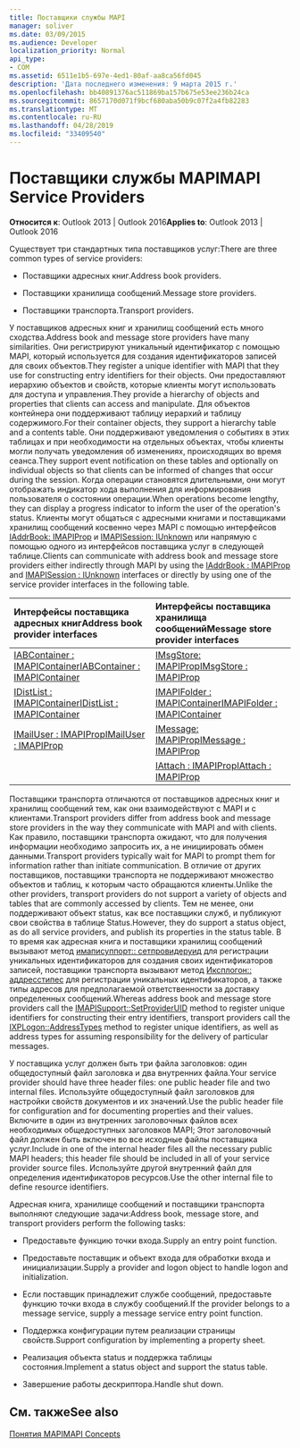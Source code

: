 ```yaml
---
title: Поставщики службы MAPI
manager: soliver
ms.date: 03/09/2015
ms.audience: Developer
localization_priority: Normal
api_type:
- COM
ms.assetid: 6511e1b5-697e-4ed1-80af-aa8ca56fd045
description: 'Дата последнего изменения: 9 марта 2015 г.'
ms.openlocfilehash: bb40891376ac511869ba157b675e53ee236b24ca
ms.sourcegitcommit: 8657170d071f9bcf680aba50b9c07f2a4fb82283
ms.translationtype: MT
ms.contentlocale: ru-RU
ms.lasthandoff: 04/28/2019
ms.locfileid: "33409540"
---
```

# <a name="mapi-service-providers"></a><span data-ttu-id="1e898-103">Поставщики службы MAPI</span><span class="sxs-lookup"><span data-stu-id="1e898-103">MAPI Service Providers</span></span>

  
  
<span data-ttu-id="1e898-104">**Относится к**: Outlook 2013 | Outlook 2016</span><span class="sxs-lookup"><span data-stu-id="1e898-104">**Applies to**: Outlook 2013 | Outlook 2016</span></span> 
  
<span data-ttu-id="1e898-105">Существует три стандартных типа поставщиков услуг:</span><span class="sxs-lookup"><span data-stu-id="1e898-105">There are three common types of service providers:</span></span>
  
- <span data-ttu-id="1e898-106">Поставщики адресных книг.</span><span class="sxs-lookup"><span data-stu-id="1e898-106">Address book providers.</span></span>
    
- <span data-ttu-id="1e898-107">Поставщики хранилища сообщений.</span><span class="sxs-lookup"><span data-stu-id="1e898-107">Message store providers.</span></span>
    
- <span data-ttu-id="1e898-108">Поставщики транспорта.</span><span class="sxs-lookup"><span data-stu-id="1e898-108">Transport providers.</span></span>
    
<span data-ttu-id="1e898-109">У поставщиков адресных книг и хранилищ сообщений есть много сходства.</span><span class="sxs-lookup"><span data-stu-id="1e898-109">Address book and message store providers have many similarities.</span></span> <span data-ttu-id="1e898-110">Они регистрируют уникальный идентификатор с помощью MAPI, который используется для создания идентификаторов записей для своих объектов.</span><span class="sxs-lookup"><span data-stu-id="1e898-110">They register a unique identifier with MAPI that they use for constructing entry identifiers for their objects.</span></span> <span data-ttu-id="1e898-111">Они предоставляют иерархию объектов и свойств, которые клиенты могут использовать для доступа и управления.</span><span class="sxs-lookup"><span data-stu-id="1e898-111">They provide a hierarchy of objects and properties that clients can access and manipulate.</span></span> <span data-ttu-id="1e898-112">Для объектов контейнера они поддерживают таблицу иерархий и таблицу содержимого.</span><span class="sxs-lookup"><span data-stu-id="1e898-112">For their container objects, they support a hierarchy table and a contents table.</span></span> <span data-ttu-id="1e898-113">Они поддерживают уведомления о событиях в этих таблицах и при необходимости на отдельных объектах, чтобы клиенты могли получать уведомления об изменениях, происходящих во время сеанса.</span><span class="sxs-lookup"><span data-stu-id="1e898-113">They support event notification on these tables and optionally on individual objects so that clients can be informed of changes that occur during the session.</span></span> <span data-ttu-id="1e898-114">Когда операции становятся длительными, они могут отображать индикатор хода выполнения для информирования пользователя о состоянии операции.</span><span class="sxs-lookup"><span data-stu-id="1e898-114">When operations become lengthy, they can display a progress indicator to inform the user of the operation's status.</span></span> <span data-ttu-id="1e898-115">Клиенты могут общаться с адресными книгами и поставщиками хранилищ сообщений косвенно через MAPI с помощью интерфейсов [IAddrBook: IMAPIProp](iaddrbookimapiprop.md) и [IMAPISession: IUnknown](imapisessioniunknown.md) или напрямую с помощью одного из интерфейсов поставщика услуг в следующей таблице.</span><span class="sxs-lookup"><span data-stu-id="1e898-115">Clients can communicate with address book and message store providers either indirectly through MAPI by using the [IAddrBook : IMAPIProp](iaddrbookimapiprop.md) and [IMAPISession : IUnknown](imapisessioniunknown.md) interfaces or directly by using one of the service provider interfaces in the following table.</span></span> 
  
|<span data-ttu-id="1e898-116">**Интерфейсы поставщика адресных книг**</span><span class="sxs-lookup"><span data-stu-id="1e898-116">**Address book provider interfaces**</span></span>|<span data-ttu-id="1e898-117">**Интерфейсы поставщика хранилища сообщений**</span><span class="sxs-lookup"><span data-stu-id="1e898-117">**Message store provider interfaces**</span></span>|
|:-----|:-----|
|[<span data-ttu-id="1e898-118">IABContainer : IMAPIContainer</span><span class="sxs-lookup"><span data-stu-id="1e898-118">IABContainer : IMAPIContainer</span></span>](iabcontainerimapicontainer.md) <br/> |[<span data-ttu-id="1e898-119">IMsgStore: IMAPIProp</span><span class="sxs-lookup"><span data-stu-id="1e898-119">IMsgStore : IMAPIProp</span></span>](imsgstoreimapiprop.md) <br/> |
|[<span data-ttu-id="1e898-120">IDistList : IMAPIContainer</span><span class="sxs-lookup"><span data-stu-id="1e898-120">IDistList : IMAPIContainer</span></span>](idistlistimapicontainer.md) <br/> |[<span data-ttu-id="1e898-121">IMAPIFolder : IMAPIContainer</span><span class="sxs-lookup"><span data-stu-id="1e898-121">IMAPIFolder : IMAPIContainer</span></span>](imapifolderimapicontainer.md) <br/> |
|[<span data-ttu-id="1e898-122">IMailUser : IMAPIProp</span><span class="sxs-lookup"><span data-stu-id="1e898-122">IMailUser : IMAPIProp</span></span>](imailuserimapiprop.md) <br/> |[<span data-ttu-id="1e898-123">IMessage: IMAPIProp</span><span class="sxs-lookup"><span data-stu-id="1e898-123">IMessage : IMAPIProp</span></span>](imessageimapiprop.md) <br/> |
| <br/> |[<span data-ttu-id="1e898-124">IAttach : IMAPIProp</span><span class="sxs-lookup"><span data-stu-id="1e898-124">IAttach : IMAPIProp</span></span>](iattachimapiprop.md) <br/> |
   
<span data-ttu-id="1e898-125">Поставщики транспорта отличаются от поставщиков адресных книг и хранилищ сообщений тем, как они взаимодействуют с MAPI и с клиентами.</span><span class="sxs-lookup"><span data-stu-id="1e898-125">Transport providers differ from address book and message store providers in the way they communicate with MAPI and with clients.</span></span> <span data-ttu-id="1e898-126">Как правило, поставщики транспорта ожидают, что для получения информации необходимо запросить их, а не инициировать обмен данными.</span><span class="sxs-lookup"><span data-stu-id="1e898-126">Transport providers typically wait for MAPI to prompt them for information rather than initiate communication.</span></span> <span data-ttu-id="1e898-127">В отличие от других поставщиков, поставщики транспорта не поддерживают множество объектов и таблиц, к которым часто обращаются клиенты.</span><span class="sxs-lookup"><span data-stu-id="1e898-127">Unlike the other providers, transport providers do not support a variety of objects and tables that are commonly accessed by clients.</span></span> <span data-ttu-id="1e898-128">Тем не менее, они поддерживают объект status, как все поставщики служб, и публикуют свои свойства в таблице Status.</span><span class="sxs-lookup"><span data-stu-id="1e898-128">However, they do support a status object, as do all service providers, and publish its properties in the status table.</span></span> <span data-ttu-id="1e898-129">В то время как адресная книга и поставщики хранилищ сообщений вызывают метод [имаписуппорт:: сетпровидеруид](imapisupport-setprovideruid.md) для регистрации уникальных идентификаторов для создания своих идентификаторов записей, поставщики транспорта вызывают метод [Иксплогон:: аддресстипес](ixplogon-addresstypes.md) для регистрации уникальных идентификаторов, а также типы адресов для предполагаемой ответственности за доставку определенных сообщений.</span><span class="sxs-lookup"><span data-stu-id="1e898-129">Whereas address book and message store providers call the [IMAPISupport::SetProviderUID](imapisupport-setprovideruid.md) method to register unique identifiers for constructing their entry identifiers, transport providers call the [IXPLogon::AddressTypes](ixplogon-addresstypes.md) method to register unique identifiers, as well as address types for assuming responsibility for the delivery of particular messages.</span></span> 
  
<span data-ttu-id="1e898-130">У поставщика услуг должен быть три файла заголовков: один общедоступный файл заголовка и два внутренних файла.</span><span class="sxs-lookup"><span data-stu-id="1e898-130">Your service provider should have three header files: one public header file and two internal files.</span></span> <span data-ttu-id="1e898-131">Используйте общедоступный файл заголовков для настройки свойств документов и их значений.</span><span class="sxs-lookup"><span data-stu-id="1e898-131">Use the public header file for configuration and for documenting properties and their values.</span></span> <span data-ttu-id="1e898-132">Включите в один из внутренних заголовочных файлов всех необходимых общедоступных заголовков MAPI; Этот заголовочный файл должен быть включен во все исходные файлы поставщика услуг.</span><span class="sxs-lookup"><span data-stu-id="1e898-132">Include in one of the internal header files all the necessary public MAPI headers; this header file should be included in all of your service provider source files.</span></span> <span data-ttu-id="1e898-133">Используйте другой внутренний файл для определения идентификаторов ресурсов.</span><span class="sxs-lookup"><span data-stu-id="1e898-133">Use the other internal file to define resource identifiers.</span></span>
  
<span data-ttu-id="1e898-134">Адресная книга, хранилище сообщений и поставщики транспорта выполняют следующие задачи:</span><span class="sxs-lookup"><span data-stu-id="1e898-134">Address book, message store, and transport providers perform the following tasks:</span></span>
  
- <span data-ttu-id="1e898-135">Предоставьте функцию точки входа.</span><span class="sxs-lookup"><span data-stu-id="1e898-135">Supply an entry point function.</span></span> 
    
- <span data-ttu-id="1e898-136">Предоставьте поставщик и объект входа для обработки входа и инициализации.</span><span class="sxs-lookup"><span data-stu-id="1e898-136">Supply a provider and logon object to handle logon and initialization.</span></span> 
    
- <span data-ttu-id="1e898-137">Если поставщик принадлежит службе сообщений, предоставьте функцию точки входа в службу сообщений.</span><span class="sxs-lookup"><span data-stu-id="1e898-137">If the provider belongs to a message service, supply a message service entry point function.</span></span> 
    
- <span data-ttu-id="1e898-138">Поддержка конфигурации путем реализации страницы свойств.</span><span class="sxs-lookup"><span data-stu-id="1e898-138">Support configuration by implementing a property sheet.</span></span>
    
- <span data-ttu-id="1e898-139">Реализация объекта status и поддержка таблицы состояния.</span><span class="sxs-lookup"><span data-stu-id="1e898-139">Implement a status object and support the status table.</span></span> 
    
- <span data-ttu-id="1e898-140">Завершение работы дескриптора.</span><span class="sxs-lookup"><span data-stu-id="1e898-140">Handle shut down.</span></span>
    
## <a name="see-also"></a><span data-ttu-id="1e898-141">См. также</span><span class="sxs-lookup"><span data-stu-id="1e898-141">See also</span></span>



[<span data-ttu-id="1e898-142">Понятия MAPI</span><span class="sxs-lookup"><span data-stu-id="1e898-142">MAPI Concepts</span></span>](mapi-concepts.md)

